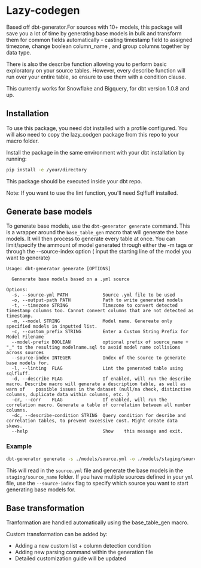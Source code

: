 # Lazy-codegen

Based off dbt-generator.For sources with 10+ models, this package will save you a lot of time by generating base models in bulk and transform them for common fields automatically - casting timestamp field to assigned timezone, change boolean column_name  , and group columns together by data type. 

 There is also the describe function allowing you to perform basic exploratory on your source tables. However, every describe function will run over your entire table, so ensure to use them with a condition clause. 
 
 This currently works for Snowflake and Bigquery, for dbt version 1.0.8 and up. 


## Installation

To use this package, you need dbt installed with a profile configured. You will also need to copy the lazy_codgen package from this repo to your macro folder.  


Install the package in the same environment with your dbt installation by running: 

```bash
pip install -e /your/directory
```

This package should be executed inside your dbt repo.

Note: If you want to use the lint function, you'll need Sqlfluff installed. 

## Generate base models

To generate base models, use the `dbt-generator generate` command. This is a wrapper around the `base_table_gen` macro that will generate the base models. It will then process to generate every table at once. You can limit/specify the ammount of model generated through either the -m tags or through the --source-index option ( input the starting line of the model you want to generate)

```
Usage: dbt-generator generate [OPTIONS]

  Gennerate base models based on a .yml source

Options:      
  -s, --source-yml PATH             Source .yml file to be used
  -o, --output-path PATH            Path to write generated models
  -t, --timezone STRING             Timezone to convert detected timestamp columns too. Cannot convert columns that are not detected as timestamp. 
  -m, --model STRING                Model name. Genereate only specified models in inputted list. 
  -c, --custom_prefix STRING        Enter a Custom String Prefix for Model Filename
  --model-prefix BOOLEAN            optional prefix of source_name + "_" to the resulting modelname.sql to avoid model name collisions across sources 
  --source-index INTEGER            Index of the source to generate base models for. 
  -l, --linting  FLAG               Lint the generated table using sqlfluff. 
  -d, --describe FLAG               If enabled, will run the describe macro. Describe macro will generate a description table, as well as warn of    possible issues in the dataset (null/na check, distinctive columns, duplicate data within columns, etc. )
  -cr, --corr    FLAG               If enabled, will run the correlation macro. Generate a table of correlation between all number columns. 
  -dc, --describe-condition STRING  Query condition for desribe and correlation tables, to prevent excessive cost. Might create data skews. 
  --help                            Show    this message and exit.

```

### Example

```bash
dbt-generator generate -s ./models/source.yml -o ./models/staging/source_name/ - l -d
```

This will read in the `source.yml` file and generate the base models in the `staging/source_name` folder. If you have multiple sources defined in your `yml` file, use the `--source-index` flag to specify which source you want to start generating base models for.

## Base transformation

Tranformation are handled automatically using the base_table_gen macro. 

Custom transformation can be added by: 
- Adding a new custom list + column detection condition
- Adding new parsing command within the generation file 
- Detailed customization guide will be updated 
